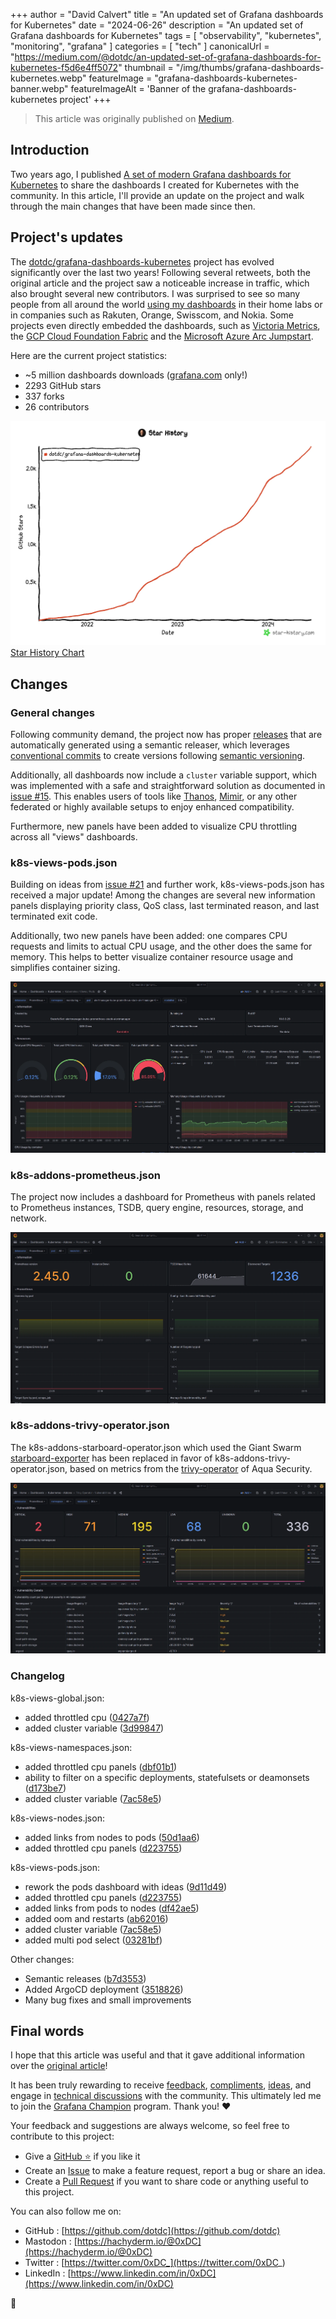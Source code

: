 +++
author = "David Calvert"
title = "An updated set of Grafana dashboards for Kubernetes"
date = "2024-06-26"
description = "An updated set of Grafana dashboards for Kubernetes"
tags = [
    "observability", "kubernetes", "monitoring", "grafana"
]
categories = [
    "tech"
]
canonicalUrl = "https://medium.com/@dotdc/an-updated-set-of-grafana-dashboards-for-kubernetes-f5d6e4ff5072"
thumbnail = "/img/thumbs/grafana-dashboards-kubernetes.webp"
featureImage = "grafana-dashboards-kubernetes-banner.webp"
featureImageAlt = 'Banner of the grafana-dashboards-kubernetes project'
+++

> This article was originally published on [Medium](https://medium.com/@dotdc/an-updated-set-of-grafana-dashboards-for-kubernetes-f5d6e4ff5072).

<!--more-->

## Introduction

Two years ago, I published [A set of modern Grafana dashboards for Kubernetes](https://0xdc.me/blog/a-set-of-modern-grafana-dashboards-for-kubernetes/) to share the dashboards I created for Kubernetes with the community. In this article, I'll provide an update on the project and walk through the main changes that have been made since then.

## Project's updates

The [dotdc/grafana-dashboards-kubernetes](https://github.com/dotdc/grafana-dashboards-kubernetes) project has evolved significantly over the last two years! Following several retweets, both the original article and the project saw a noticeable increase in traffic, which also brought several new contributors. I was surprised to see so many people from all around the world [using my dashboards](https://github.com/search?q=dotdc%2Fgrafana-dashboards-kubernetes&type=code) in their home labs or in companies such as Rakuten, Orange, Swisscom, and Nokia. Some projects even directly embedded the dashboards, such as [Victoria Metrics](https://github.com/VictoriaMetrics/helm-charts/blob/master/charts/victoria-metrics-k8s-stack/hack/sync_grafana_dashboards.py#L48), the [GCP Cloud Foundation Fabric](https://github.com/GoogleCloudPlatform/cloud-foundation-fabric/tree/master/blueprints/gke/autopilot/bundle/monitoring/dashboards) and the [Microsoft Azure Arc Jumpstart](https://github.com/microsoft/azure_arc/blob/main/azure_jumpstart_ag/artifacts/monitoring/grafana-cluster-global.json).

Here are the current project statistics:

- ~5 million dashboards downloads ([grafana.com](https://grafana.com/grafana/dashboards/?plcmt=top-nav&cta=downloads&search=dotdc) only!)
- 2293 GitHub stars
- 337 forks
- 26 contributors

<!-- markdownlint-disable-next-line MD045 -->
![](star-history.webp)
[Star History Chart](https://star-history.com/#dotdc/grafana-dashboards-kubernetes)

## Changes

### General changes

Following community demand, the project now has proper [releases](https://github.com/dotdc/grafana-dashboards-kubernetes/releases) that are automatically generated using a semantic releaser, which leverages [conventional commits](https://www.conventionalcommits.org/en/v1.0.0/) to create versions following [semantic versioning](https://semver.org).

Additionally, all dashboards now include a `cluster` variable support, which was implemented with a safe and straightforward solution as documented in [issue #15](https://github.com/dotdc/grafana-dashboards-kubernetes/issues/15).
This enables users of tools like [Thanos](https://github.com/thanos-io/thanos), [Mimir](https://github.com/grafana/mimir), or any other federated or highly available setups to enjoy enhanced compatibility.

Furthermore, new panels have been added to visualize CPU throttling across all "views" dashboards.

### k8s-views-pods.json

Building on ideas from [issue #21](https://github.com/dotdc/grafana-dashboards-kubernetes/issues/21) and further work, k8s-views-pods.json has received a major update! Among the changes are several new information panels displaying priority class, QoS class, last terminated reason, and last terminated exit code.

Additionally, two new panels have been added: one compares CPU requests and limits to actual CPU usage, and the other does the same for memory. This helps to better visualize container resource usage and simplifies container sizing.

![Screenshot: updated k8s-views-pods.json](k8s-views-pods.webp "Screenshot: updated k8s-views-pods.json")

### k8s-addons-prometheus.json

The project now includes a dashboard for Prometheus with panels related to Prometheus instances, TSDB, query engine, resources, storage, and network.

![Screenshot: k8s-addons-prometheus.json](k8s-addons-prometheus.webp "Screenshot: k8s-addons-prometheus.json")

### k8s-addons-trivy-operator.json

The k8s-addons-starboard-operator.json which used the Giant Swarm [starboard-exporter](https://github.com/giantswarm/starboard-exporter) has been replaced in favor of  k8s-addons-trivy-operator.json, based on metrics from the [trivy-operator](https://github.com/aquasecurity/trivy-operator) of Aqua Security.

![Screenshot: k8s-addons-trivy-operator.json](k8s-addons-trivy-operator.webp "Screenshot: k8s-addons-trivy-operator.json")

### Changelog

k8s-views-global.json:

- added throttled cpu ([0427a7f](https://github.com/dotdc/grafana-dashboards-kubernetes/commit/0427a7f1881c10c200173501170c38bac2ba926b))
- added cluster variable ([3d99847](https://github.com/dotdc/grafana-dashboards-kubernetes/commit/3d998472b5ccd9ddcde72e080c9c323be496a752))

k8s-views-namespaces.json:

- added throttled cpu panels ([dbf01b1](https://github.com/dotdc/grafana-dashboards-kubernetes/commit/dbf01b17628642bda8e02bf9283f95ca2363f79b))
- ability to filter on a specific deployments, statefulsets or deamonsets ([d173be7](https://github.com/dotdc/grafana-dashboards-kubernetes/commit/d173be73556bc98dc46950aebb2995fdde61be89))
- added cluster variable ([7ac58e5](https://github.com/dotdc/grafana-dashboards-kubernetes/commit/7ac58e53a4a0c2380a504cd233ead36977d18cc2))

k8s-views-nodes.json:

- added links from nodes to pods ([50d1aa6](https://github.com/dotdc/grafana-dashboards-kubernetes/commit/50d1aa6d0c1cffacffdb126b891ab8074af70d9f))
- added throttled cpu panels ([d223755](https://github.com/dotdc/grafana-dashboards-kubernetes/commit/d223755205136267557aef67702579c98ba72dd9))

k8s-views-pods.json:

- rework the pods dashboard with ideas ([9d11d49](https://github.com/dotdc/grafana-dashboards-kubernetes/commit/9d11d498a61fc4155deb7fa35eddcb1554c84e80))
- added throttled cpu panels ([d223755](https://github.com/dotdc/grafana-dashboards-kubernetes/commit/d223755205136267557aef67702579c98ba72dd9))
- added links from pods to nodes ([df42ae5](https://github.com/dotdc/grafana-dashboards-kubernetes/commit/df42ae511ca17e5667459d5f3bfdd1abed104676))
- added oom and restarts ([ab62016](https://github.com/dotdc/grafana-dashboards-kubernetes/commit/ab6201685e2309b368ab1876a94c84c4f316fb17))
- added cluster variable ([7ac58e5](https://github.com/dotdc/grafana-dashboards-kubernetes/commit/7ac58e53a4a0c2380a504cd233ead36977d18cc2))
- added multi pod select ([03281bf](https://github.com/dotdc/grafana-dashboards-kubernetes/commit/03281bf6b40cdfdf669f7b0090ea4e30302c28eb))

Other changes:

- Semantic releases ([b7d3553](https://github.com/dotdc/grafana-dashboards-kubernetes/commit/b7d3553a34b3742db92cb37b1b094ad1cf2129c6))
- Added ArgoCD deployment ([3518826](https://github.com/dotdc/grafana-dashboards-kubernetes/commit/35188264afcf3684d9aa1b19ffadefeb2373e4c4))
- Many bug fixes and small improvements

## Final words

I hope that this article was useful and that it gave additional information over the [original article](https://0xdc.me/blog/a-set-of-modern-grafana-dashboards-for-kubernetes/)!

It has been truly rewarding to receive [feedback](https://github.com/dotdc/grafana-dashboards-kubernetes/issues?q=is%3Aissue+is%3Aclosed), [compliments](https://www.reddit.com/r/kubernetes/comments/1ctwivj/comment/l4f13xy/?utm_source=share&utm_medium=web3x&utm_name=web3xcss&utm_term=1&utm_content=share_button), [ideas](https://github.com/dotdc/grafana-dashboards-kubernetes/issues/107), and engage in [technical discussions](https://github.com/dotdc/grafana-dashboards-kubernetes/issues/80) with the community. This ultimately led me to join the [Grafana Champion](https://grafana.com/community/champions/) program. Thank you! ❤️

Your feedback and suggestions are always welcome, so feel free to contribute to this project:

- Give a [GitHub ⭐](https://github.com/dotdc/grafana-dashboards-kubernetes/stargazers) if you like it
- Create an [Issue](https://github.com/dotdc/grafana-dashboards-kubernetes/issues) to make a feature request, report a bug or share an idea.
- Create a [Pull Request](https://github.com/dotdc/grafana-dashboards-kubernetes/pulls) if you want to share code or anything useful to this project.

You can also follow me on:

- GitHub : [https://github.com/dotdc](https://github.com/dotdc)
- Mastodon : [https://hachyderm.io/@0xDC](https://hachyderm.io/@0xDC)
- Twitter : [https://twitter.com/0xDC_](https://twitter.com/0xDC_)
- LinkedIn : [https://www.linkedin.com/in/0xDC](https://www.linkedin.com/in/0xDC)

👋

